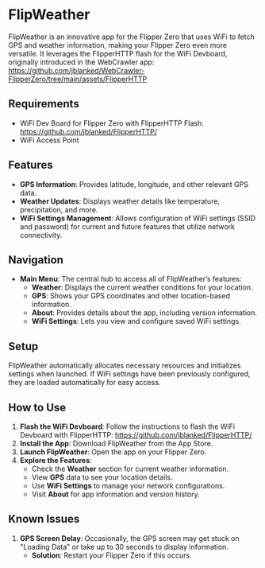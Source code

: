 # FlipWeather

FlipWeather is an innovative app for the Flipper Zero that uses WiFi to fetch GPS and weather information, making your Flipper Zero even more versatile. It leverages the FlipperHTTP flash for the WiFi Devboard, originally introduced in the WebCrawler app: https://github.com/jblanked/WebCrawler-FlipperZero/tree/main/assets/FlipperHTTP

## Requirements

- WiFi Dev Board for Flipper Zero with FlipperHTTP Flash: https://github.com/jblanked/FlipperHTTP/
- WiFi Access Point

## Features

- **GPS Information**: Provides latitude, longitude, and other relevant GPS data.
- **Weather Updates**: Displays weather details like temperature, precipitation, and more.
- **WiFi Settings Management**: Allows configuration of WiFi settings (SSID and password) for current and future features that utilize network connectivity.

## Navigation

- **Main Menu**: The central hub to access all of FlipWeather’s features:
  - **Weather**: Displays the current weather conditions for your location.
  - **GPS**: Shows your GPS coordinates and other location-based information.
  - **About**: Provides details about the app, including version information.
  - **WiFi Settings**: Lets you view and configure saved WiFi settings.

## Setup

FlipWeather automatically allocates necessary resources and initializes settings when launched. If WiFi settings have been previously configured, they are loaded automatically for easy access.

## How to Use

1. **Flash the WiFi Devboard**: Follow the instructions to flash the WiFi Devboard with FlipperHTTP: https://github.com/jblanked/FlipperHTTP/
2. **Install the App**: Download FlipWeather from the App Store.
3. **Launch FlipWeather**: Open the app on your Flipper Zero.
4. **Explore the Features**:
   - Check the **Weather** section for current weather information.
   - View **GPS** data to see your location details.
   - Use **WiFi Settings** to manage your network configurations.
   - Visit **About** for app information and version history.

## Known Issues

1. **GPS Screen Delay**: Occasionally, the GPS screen may get stuck on "Loading Data" or take up to 30 seconds to display information.
   - **Solution**: Restart your Flipper Zero if this occurs.
